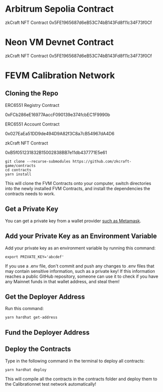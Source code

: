 # Arbitrum Sepolia Contract

zkCraft NFT Contract
0x5FE1965687d6eB53C74bB143Fd8f11c34F73f0Cf

# Neon VM Devnet Contract

zkCraft NFT Contract
0x5FE1965687d6eB53C74bB143Fd8f11c34F73f0Cf

# FEVM Calibration Network

## Cloning the Repo

ERC6551 Registry Contract

0xFCb286eE16977AaccF090139e374fcbEC1F9990b

ERC6551 Account Contract

0x027EaEa51DD9de494D9A82f3C8a7cB54967dA4D6

zkCraft NFT Contract

0xB5f051231832B15002838BB7e11db437771E5e61


```
git clone --recurse-submodules https://github.com/zkcraft-game/contracts
cd contracts
yarn install
```


This will clone the FVM Contracts onto your computer, switch directories into the newly installed FVM Contracts, and install the dependencies the contracts needs to work.


## Get a Private Key

You can get a private key from a wallet provider [such as Metamask](https://metamask.zendesk.com/hc/en-us/articles/360015289632-How-to-export-an-account-s-private-key).


## Add your Private Key as an Environment Variable

Add your private key as an environment variable by running this command:

 ```
export PRIVATE_KEY='abcdef'
```

If you use a .env file, don't commit and push any changes to .env files that may contain sensitive information, such as a private key! If this information reaches a public GitHub repository, someone can use it to check if you have any Mainnet funds in that wallet address, and steal them!


## Get the Deployer Address

Run this command:
```
yarn hardhat get-address
```

## Fund the Deployer Address


## Deploy the Contracts

Type in the following command in the terminal to deploy all contracts:

 ```
yarn hardhat deploy
```

This will compile all the contracts in the contracts folder and deploy them to the Calibrationnet test network automatically!
